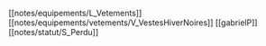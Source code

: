 [[notes/equipements/L_Vetements]] [[notes/equipements/vetements/V_VestesHiverNoires]] [[gabrielP]][[notes/statut/S_Perdu]]